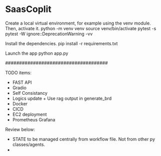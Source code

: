 # SaasCoplit

Create a local virtual environment, for example using the venv module. Then, activate it. 
python -m venv venv 
source venv/bin/activate
pytest -s
pytest -W ignore::DeprecationWarning -vv

Install the dependencies. pip install -r requirements.txt

Launch the app python app.py

#####################################

TODO items:
- FAST API
- Gradio
- Self Consistancy
- Logics update + Use rag output in generate_brd
- Docker
- CICD
- EC2 deployment
- Prometheus Grafana

Review below:
- STATE to be managed centrally from workflow file. Not from other py classes/agents.
- 